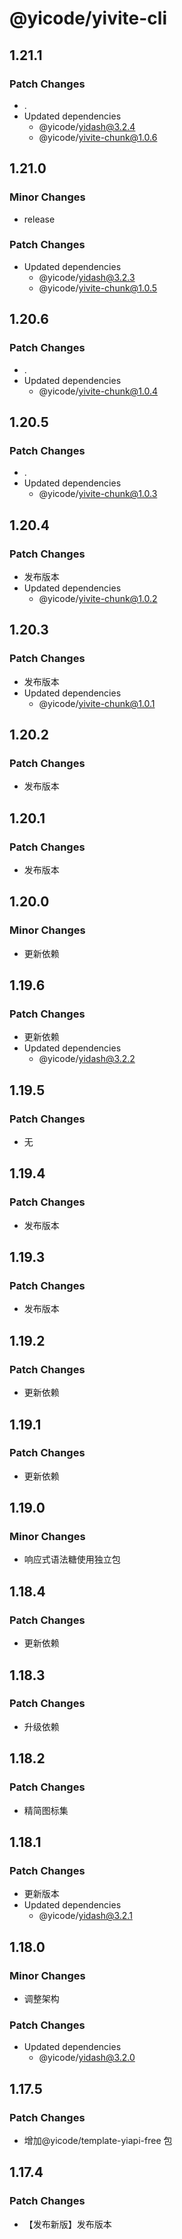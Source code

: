 # @yicode/yivite-cli

## 1.21.1

### Patch Changes

-   .
-   Updated dependencies
    -   @yicode/yidash@3.2.4
    -   @yicode/yivite-chunk@1.0.6

## 1.21.0

### Minor Changes

-   release

### Patch Changes

-   Updated dependencies
    -   @yicode/yidash@3.2.3
    -   @yicode/yivite-chunk@1.0.5

## 1.20.6

### Patch Changes

-   .
-   Updated dependencies
    -   @yicode/yivite-chunk@1.0.4

## 1.20.5

### Patch Changes

-   .
-   Updated dependencies
    -   @yicode/yivite-chunk@1.0.3

## 1.20.4

### Patch Changes

-   发布版本
-   Updated dependencies
    -   @yicode/yivite-chunk@1.0.2

## 1.20.3

### Patch Changes

-   发布版本
-   Updated dependencies
    -   @yicode/yivite-chunk@1.0.1

## 1.20.2

### Patch Changes

-   发布版本

## 1.20.1

### Patch Changes

-   发布版本

## 1.20.0

### Minor Changes

-   更新依赖

## 1.19.6

### Patch Changes

-   更新依赖
-   Updated dependencies
    -   @yicode/yidash@3.2.2

## 1.19.5

### Patch Changes

-   无

## 1.19.4

### Patch Changes

-   发布版本

## 1.19.3

### Patch Changes

-   发布版本

## 1.19.2

### Patch Changes

-   更新依赖

## 1.19.1

### Patch Changes

-   更新依赖

## 1.19.0

### Minor Changes

-   响应式语法糖使用独立包

## 1.18.4

### Patch Changes

-   更新依赖

## 1.18.3

### Patch Changes

-   升级依赖

## 1.18.2

### Patch Changes

-   精简图标集

## 1.18.1

### Patch Changes

-   更新版本
-   Updated dependencies
    -   @yicode/yidash@3.2.1

## 1.18.0

### Minor Changes

-   调整架构

### Patch Changes

-   Updated dependencies
    -   @yicode/yidash@3.2.0

## 1.17.5

### Patch Changes

-   增加@yicode/template-yiapi-free 包

## 1.17.4

### Patch Changes

-   【发布新版】发布版本
